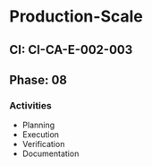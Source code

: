 # Production-Scale

## CI: CI-CA-E-002-003
## Phase: 08

### Activities
- Planning
- Execution
- Verification
- Documentation

